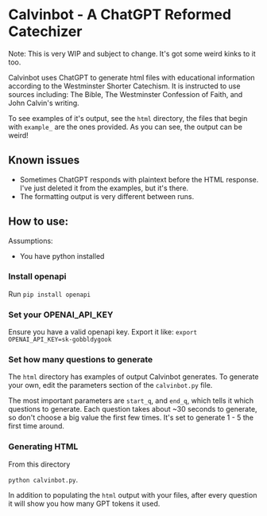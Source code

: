 # Calvinbot - A ChatGPT Reformed Catechizer

Note: This is very WIP and subject to change. It's got some weird kinks to it too.

Calvinbot uses ChatGPT to generate html files with educational information according to the Westminster Shorter Catechism.
It is instructed to use sources including: The Bible, The Westminster Confession of Faith, and John Calvin's writing.

To see examples of it's output, see the `html` directory, the files that begin with `example_` are the ones provided. As you can see,
the output can be weird!

## Known issues
- Sometimes ChatGPT responds with plaintext before the HTML response. I've just deleted it from the examples, but it's there.
- The formatting output is very different between runs.

## How to use:

Assumptions:
- You have python installed

### Install openapi
Run `pip install openapi`

### Set your OPENAI_API_KEY
Ensure you have a valid openapi key. Export it like:
    `export OPENAI_API_KEY=sk-gobbldygook`

### Set how many questions to generate
The `html` directory has examples of output Calvinbot generates. To generate your own,
edit the parameters section of the `calvinbot.py` file.

The most important parameters are `start_q`, and `end_q`, which tells it which questions to
generate. Each question takes about ~30 seconds to generate, so don't choose a big value the first
few times. It's set to generate 1 - 5 the first time around.

### Generating HTML
From this directory

`python calvinbot.py`.

In addition to populating the `html` output with your files, after every question it will show you
how many GPT tokens it used.

